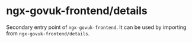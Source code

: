 # ngx-govuk-frontend/details

Secondary entry point of `ngx-govuk-frontend`. It can be used by importing from `ngx-govuk-frontend/details`.
